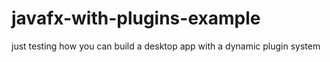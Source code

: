 # javafx-with-plugins-example
just testing how you can build a desktop app with a dynamic plugin system
